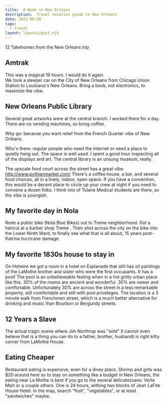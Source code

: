 ```yaml
---
title:  A Week in New Orleans  
description:  Travel vacation guide to New Orleans  
date: 2022-09-28
tags:
  - travel
layout: layouts/post.njk
---
```

12 Takehomes from the New Orleans trip  

##  Amtrak  
This was a magical 19 hours.  I would do it again.  
We took a sleeper car on the City of New Orleans from Chicago Union Station to Louisiana's New Orleans.  Bring a book, not electronics, to maximize the vibe.  

## New Orleans Public Library  
Several great artworks were at the central branch.  I worked there for a day.  There are no vending machines, so bring coffee.  

Why go: because you want relief from the French Quarter vibe of New Orleans.  

Who's there: regular people who need the internet or need a place to quietly hang out.  The space is well used.  I spent a good hour inspecting all of the displays and art.  The central library is an unsung museum, really.  

The upscale food court across the street has a great vibe.   http://www.pythianmarket.com/  There's a coffee house, a bar, and several food choices, all in a lively, indoor, open space.  If you have a convention, this would be a decent place to circle up your crew at night if you need to convene a dozen folks.  I think lots of Tulane Medical students are there, so the vibe is youngish.  

## My favorite day in Nola  
Rode a public bike (Nola Blue Bikes) out to Treme neighborhood.  Got a haircut at a barber shop Treme .  Then shot across the city on the bike into the Lower Ninth Ward, to finally see what that is all about, 15 years post-Katrina hurricane damage.

## My favorite 1830s house to stay in
On Hotwire we got a room in a hotel on Esplanade that still has oil paintings of the LaMothe brother and sister who were the first occupants.  It has a pool! The pool is an unbelieveable feeling when in a hot gritty urban place like this.  30% of the rooms are ancient and wonderful. 30% are newer and comfortable.  Unfortunately 30% are across the street in a less remarkable property, still comfortable and still with pool priveleges.  The location is a 3 minute walk from Frenchmen street, which is a much better alternative for drinking and music than Bourbon or Bergundy streets.  

## 12 Years a Slave
The actual tragic scene where Jim Northrop was "sold" (I cannot even believe that is a thing you can do to a father, brother, husband) is right kitty corner from LaMothe House.  

## Eating Cheaper
Restaurant eating is expensive, even for a divey place.  Shrimp and grits was $20 around here so to stay on something like a budget in New Orleans, the eating near La Mothe is best if you go to the several delicatessans: Verte Mart or a couple others. One is 24 hours, withing two blocks of Jean LaFite House Hotel.  In the map, search "fruit", "vegetables", or at least "sandwiches" maybe.   
